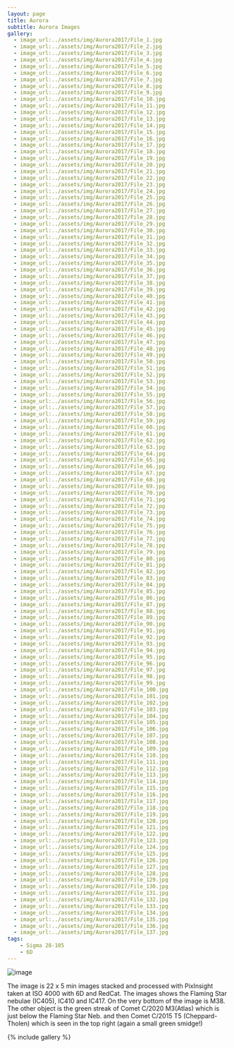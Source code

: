 ```yaml
---
layout: page
title: Aurora 
subtitle: Aurora Images
gallery:
  - image_url:../assets/img/Aurora2017/File_1.jpg
  - image_url:../assets/img/Aurora2017/File_2.jpg
  - image_url:../assets/img/Aurora2017/File_3.jpg
  - image_url:../assets/img/Aurora2017/File_4.jpg
  - image_url:../assets/img/Aurora2017/File_5.jpg
  - image_url:../assets/img/Aurora2017/File_6.jpg
  - image_url:../assets/img/Aurora2017/File_7.jpg
  - image_url:../assets/img/Aurora2017/File_8.jpg
  - image_url:../assets/img/Aurora2017/File_9.jpg
  - image_url:../assets/img/Aurora2017/File_10.jpg
  - image_url:../assets/img/Aurora2017/File_11.jpg
  - image_url:../assets/img/Aurora2017/File_12.jpg
  - image_url:../assets/img/Aurora2017/File_13.jpg
  - image_url:../assets/img/Aurora2017/File_14.jpg
  - image_url:../assets/img/Aurora2017/File_15.jpg
  - image_url:../assets/img/Aurora2017/File_16.jpg
  - image_url:../assets/img/Aurora2017/File_17.jpg
  - image_url:../assets/img/Aurora2017/File_18.jpg
  - image_url:../assets/img/Aurora2017/File_19.jpg
  - image_url:../assets/img/Aurora2017/File_20.jpg
  - image_url:../assets/img/Aurora2017/File_21.jpg
  - image_url:../assets/img/Aurora2017/File_22.jpg
  - image_url:../assets/img/Aurora2017/File_23.jpg
  - image_url:../assets/img/Aurora2017/File_24.jpg
  - image_url:../assets/img/Aurora2017/File_25.jpg
  - image_url:../assets/img/Aurora2017/File_26.jpg
  - image_url:../assets/img/Aurora2017/File_27.jpg
  - image_url:../assets/img/Aurora2017/File_28.jpg
  - image_url:../assets/img/Aurora2017/File_29.jpg
  - image_url:../assets/img/Aurora2017/File_30.jpg
  - image_url:../assets/img/Aurora2017/File_31.jpg
  - image_url:../assets/img/Aurora2017/File_32.jpg
  - image_url:../assets/img/Aurora2017/File_33.jpg
  - image_url:../assets/img/Aurora2017/File_34.jpg
  - image_url:../assets/img/Aurora2017/File_35.jpg
  - image_url:../assets/img/Aurora2017/File_36.jpg
  - image_url:../assets/img/Aurora2017/File_37.jpg
  - image_url:../assets/img/Aurora2017/File_38.jpg
  - image_url:../assets/img/Aurora2017/File_39.jpg
  - image_url:../assets/img/Aurora2017/File_40.jpg
  - image_url:../assets/img/Aurora2017/File_41.jpg
  - image_url:../assets/img/Aurora2017/File_42.jpg
  - image_url:../assets/img/Aurora2017/File_43.jpg
  - image_url:../assets/img/Aurora2017/File_44.jpg
  - image_url:../assets/img/Aurora2017/File_45.jpg
  - image_url:../assets/img/Aurora2017/File_46.jpg
  - image_url:../assets/img/Aurora2017/File_47.jpg
  - image_url:../assets/img/Aurora2017/File_48.jpg
  - image_url:../assets/img/Aurora2017/File_49.jpg
  - image_url:../assets/img/Aurora2017/File_50.jpg
  - image_url:../assets/img/Aurora2017/File_51.jpg
  - image_url:../assets/img/Aurora2017/File_52.jpg
  - image_url:../assets/img/Aurora2017/File_53.jpg
  - image_url:../assets/img/Aurora2017/File_54.jpg
  - image_url:../assets/img/Aurora2017/File_55.jpg
  - image_url:../assets/img/Aurora2017/File_56.jpg
  - image_url:../assets/img/Aurora2017/File_57.jpg
  - image_url:../assets/img/Aurora2017/File_58.jpg
  - image_url:../assets/img/Aurora2017/File_59.jpg
  - image_url:../assets/img/Aurora2017/File_60.jpg
  - image_url:../assets/img/Aurora2017/File_61.jpg
  - image_url:../assets/img/Aurora2017/File_62.jpg
  - image_url:../assets/img/Aurora2017/File_63.jpg
  - image_url:../assets/img/Aurora2017/File_64.jpg
  - image_url:../assets/img/Aurora2017/File_65.jpg
  - image_url:../assets/img/Aurora2017/File_66.jpg
  - image_url:../assets/img/Aurora2017/File_67.jpg
  - image_url:../assets/img/Aurora2017/File_68.jpg
  - image_url:../assets/img/Aurora2017/File_69.jpg
  - image_url:../assets/img/Aurora2017/File_70.jpg
  - image_url:../assets/img/Aurora2017/File_71.jpg
  - image_url:../assets/img/Aurora2017/File_72.jpg
  - image_url:../assets/img/Aurora2017/File_73.jpg
  - image_url:../assets/img/Aurora2017/File_74.jpg
  - image_url:../assets/img/Aurora2017/File_75.jpg
  - image_url:../assets/img/Aurora2017/File_76.jpg
  - image_url:../assets/img/Aurora2017/File_77.jpg
  - image_url:../assets/img/Aurora2017/File_78.jpg
  - image_url:../assets/img/Aurora2017/File_79.jpg
  - image_url:../assets/img/Aurora2017/File_80.jpg
  - image_url:../assets/img/Aurora2017/File_81.jpg
  - image_url:../assets/img/Aurora2017/File_82.jpg
  - image_url:../assets/img/Aurora2017/File_83.jpg
  - image_url:../assets/img/Aurora2017/File_84.jpg
  - image_url:../assets/img/Aurora2017/File_85.jpg
  - image_url:../assets/img/Aurora2017/File_86.jpg
  - image_url:../assets/img/Aurora2017/File_87.jpg
  - image_url:../assets/img/Aurora2017/File_88.jpg
  - image_url:../assets/img/Aurora2017/File_89.jpg
  - image_url:../assets/img/Aurora2017/File_90.jpg
  - image_url:../assets/img/Aurora2017/File_91.jpg
  - image_url:../assets/img/Aurora2017/File_92.jpg
  - image_url:../assets/img/Aurora2017/File_93.jpg
  - image_url:../assets/img/Aurora2017/File_94.jpg
  - image_url:../assets/img/Aurora2017/File_95.jpg
  - image_url:../assets/img/Aurora2017/File_96.jpg
  - image_url:../assets/img/Aurora2017/File_97.jpg
  - image_url:../assets/img/Aurora2017/File_98.jpg
  - image_url:../assets/img/Aurora2017/File_99.jpg
  - image_url:../assets/img/Aurora2017/File_100.jpg
  - image_url:../assets/img/Aurora2017/File_101.jpg
  - image_url:../assets/img/Aurora2017/File_102.jpg
  - image_url:../assets/img/Aurora2017/File_103.jpg
  - image_url:../assets/img/Aurora2017/File_104.jpg
  - image_url:../assets/img/Aurora2017/File_105.jpg
  - image_url:../assets/img/Aurora2017/File_106.jpg
  - image_url:../assets/img/Aurora2017/File_107.jpg
  - image_url:../assets/img/Aurora2017/File_108.jpg
  - image_url:../assets/img/Aurora2017/File_109.jpg
  - image_url:../assets/img/Aurora2017/File_110.jpg
  - image_url:../assets/img/Aurora2017/File_111.jpg
  - image_url:../assets/img/Aurora2017/File_112.jpg
  - image_url:../assets/img/Aurora2017/File_113.jpg
  - image_url:../assets/img/Aurora2017/File_114.jpg
  - image_url:../assets/img/Aurora2017/File_115.jpg
  - image_url:../assets/img/Aurora2017/File_116.jpg
  - image_url:../assets/img/Aurora2017/File_117.jpg
  - image_url:../assets/img/Aurora2017/File_118.jpg
  - image_url:../assets/img/Aurora2017/File_119.jpg
  - image_url:../assets/img/Aurora2017/File_120.jpg
  - image_url:../assets/img/Aurora2017/File_121.jpg
  - image_url:../assets/img/Aurora2017/File_122.jpg
  - image_url:../assets/img/Aurora2017/File_123.jpg
  - image_url:../assets/img/Aurora2017/File_124.jpg
  - image_url:../assets/img/Aurora2017/File_125.jpg
  - image_url:../assets/img/Aurora2017/File_126.jpg
  - image_url:../assets/img/Aurora2017/File_127.jpg
  - image_url:../assets/img/Aurora2017/File_128.jpg
  - image_url:../assets/img/Aurora2017/File_129.jpg
  - image_url:../assets/img/Aurora2017/File_130.jpg
  - image_url:../assets/img/Aurora2017/File_131.jpg
  - image_url:../assets/img/Aurora2017/File_132.jpg
  - image_url:../assets/img/Aurora2017/File_133.jpg
  - image_url:../assets/img/Aurora2017/File_134.jpg
  - image_url:../assets/img/Aurora2017/File_135.jpg
  - image_url:../assets/img/Aurora2017/File_136.jpg
  - image_url:../assets/img/Aurora2017/File_137.jpg
tags: 
    - Sigma 28-105
    - 6D
---
```

![image][test]

The image is 22 x 5 min images stacked and processed with PixInsight taken at ISO 4000 with 6D and RedCat.
The images shows the Flaming Star nebulae (IC405), IC410 and IC417. On the very bottom of the image is M38. The other object is the green streak of Comet C/2020 M3(Atlas) which is just below the Flaming Star Neb. and then Comet C/2015 T5 (Cheppard-Tholen) which is seen in the top right (again a small green smidge!)

{% include gallery %}

[test]:../assets/img/Aurora2017/File_137.jpg
